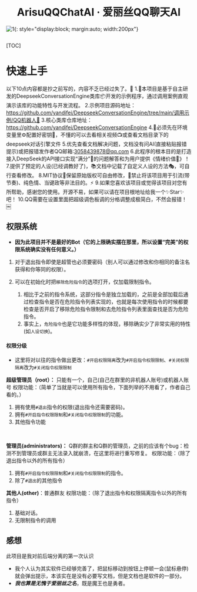 <div align="center">
  <h1 align="center">
   <br/>
   ArisuQQChatAI · 爱丽丝QQ聊天AI
  </h1> 
</div>

![1](https://media.githubusercontent.com/media/yandifei/ArisuQQChatAI/main/%E5%B1%95%E7%A4%BA%E9%A1%B9%E7%9B%AE%E7%9A%84%E5%9B%BE%E7%89%87/%E7%88%B1%E4%B8%BD%E4%B8%9D.png){: style="display:block; margin:auto; width:200px"}

<div align="center">
  <img alt="" src="https://img.shields.io/badge/platform-Windows11-blue?style=flat-square&color=00ffff" />
</div>

[TOC]

# 快速上手




以下10点内容都是抄之前写的，内容不乏已经过失了。🤖
1.🚀本项目是基于自主研发的DeepseekConversationEngine类库📦开发的示例程序，通过调用案例直观演示该库的功能特性与开发流程。
2.示例项目源码地址：https://github.com/yandifei/DeepseekConversationEngine/tree/main/调用示例/QQ机器人📂
3.核心类库仓库地址：https://github.com/yandifei/DeepseekConversationEngine
4.🔧必须先在环境变量里⚙️配置好密钥🔐，不懂的可以去看相关视频📺或查看文档目录下的deepseek对话引擎文件
5.优先查看文档解决问题，文档没有问AI(直接粘贴报错提示)或把报错发作者QQ邮箱:3058439878@qq.com
6.此程序的根本目的是打造接入DeepSeek的API接口实现“满分”🧠的问题解答和为用户提供《情绪价值💖》！
7.提供了预定的人设(已经调教好了)，📚文档中记载了自定义人设的方法🎭，可自行查看修改。
8.MIT协议📜保留原始版权可自由修改，🚫禁止将该项目用于引流(带节奏)、纯色情、当键政等非法目的。⚡
9.如果您喜欢该项目或觉得该项目对您有所帮助，感谢您的使用。开源不易，如果可以请在项目根地址给我一个✨Star✨吧！
10.QQ需要在设置里面把超级调色板调的分格调整成极简白，不然会报错！￼

## 权限系统
- **因为此项目并不是最好的Bot（它的上限确实摆在那里，所以设置“完美”的权限系统确实没有任何意义。）**

1. 对于退出指令即使是超管也必须要密码（别人可以通过修改和你相同的备注名获得和你等同的权限）。

2. 可以在初始化时把`移除危险指令`的选项打开，仅加载限制指令。
   1. 相比于之前的指令系统，这部分指令是独立加载的，之前是全部加载后通过检查指令是否在危险指令列表实现的，也就是每次使用指令的时候都要检查是否开启了移除危险指令限制和去危险指令列表里面查找是否为危险指令。
   2. 事实上，`危险指令`也是它功能多样性的体现，移除确实少了非常实用的特性(如`人设切换`)。

#### 权限分级
- 这里将对以往的指令做出更改：`#开启权限隔离`改为`#开启指令权限限制`、`#关闭权限隔离`改为`#关闭指令权限限制`

**超级管理员（root）：** 只能有一个，自己(自己在群里的非机器人账号)或机器人账号
权限功能：（简单了当就是可以使用所有指令，下面列举的不用看了，作者自己看的。）
1. 拥有使用`#退出`指令的权限(退出指令还需要密码)。
2. 拥有`#开启指令权限限制`和`#关闭指令权限限制`的功能。
3. 其他指令功能

</br>

**管理员(administrators)：** Q群的群主和Q群的管理员，之前的应该有个bug：检测不到管理员或群主无法录入就崩溃，在这里将进行重写修复。
权限功能：（除了退出指令以外的所有指令）
1. 拥有`#开启指令权限限制`和`#关闭指令权限限制`的指令。
2. 除了`#退出`的其他指令

**其他人(other)**：普通群友
权限功能：（除了退出指令和权限隔离指令以外的所有指令）
1. 基础对话。
2. 无限制指令的调用





## 感想
此项目是我对前后端分离的第一次认识
- 我个人认为其实软件已经够完善了，把鼠标移动到按钮上停顿一会(鼠标悬停)就会弹出提示，本该实在是没有必要写文档，但是文档也是软件的一部分。
- ***我也算是无愧于爱丽丝之名***，既是魔王也是勇者。